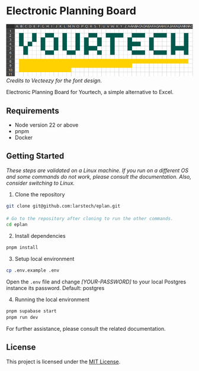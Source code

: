 # Electronic Planning Board

![Yourtech logo made in Calc](public/yourtech-logo-in-calc.png)
<i>Credits to Vecteezy for the font design.</i>

Electronic Planning Board for Yourtech, a simple alternative to Excel.

## Requirements

* Node version 22 or above
* pnpm
* Docker

## Getting Started

<i>These steps are validated on a Linux machine. If you run on a different OS and some commands do not work, please consult the documentation. Also, consider switching to Linux.</i>

1. Clone the repository

```bash
git clone git@github.com:larstech/eplan.git

# Go to the repository after cloning to run the other commands.
cd eplan
```

2. Install dependencies

```bash
pnpm install
```

3. Setup local environment

```bash
cp .env.example .env
```

Open the `.env` file and change _[YOUR-PASSWORD]_ to your local Postgres instance its password. Default: postgres

4. Running the local environment

```bash
pnpm supabase start
pnpm run dev
```

For further assistance, please consult the related documentation.

## License

This project is licensed under the [MIT License](LICENSE).

